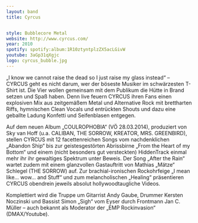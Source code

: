 ```yaml
---
layout: band
title: Cyrcus


style: Bubblecore Metal
website: http://www.cyrcus.com/
year: 2010
spotify: spotify:album:1R10ztyntplzZX5acLGivW
youtube: 3aGp31qXgjc
logo: cyrcus_bubble.jpg
---
```


„I know we cannot raise the dead so I just raise my glass instead“ – CYRCUS geht es nicht darum, wer der böseste Musiker im schwärzesten T-Shirt ist. Die Vier wollen gemeinsam mit dem Publikum die Hütte in Brand setzen und Spaß haben. Denn live feuern CYRCUS ihren Fans einen explosiven Mix aus zeitgemäßem Metal und Alternative Rock mit brettharten Riffs, hymnischen Clean Vocals und entrückten Shouts und dazu eine geballte Ladung Konfetti und Seifenblasen entgegen.

Auf dem neuen Album „COULROPHOBIA“ (VÖ 28.03.2014), produziert von Sky van Hoff (u.a. CALIBAN, THE SORROW, KREATOR, MRS. GREENBIRD), stellen CYRCUS mit 12 facettenreichen Songs vom nachdenklichen „Abandon Ship“ bis zur geistesgestörten Abrissbirne „From the Heart of my Bottom“ und einem (nicht besonders gut versteckten) HiddenTrack einmal mehr ihr ihr gewaltiges Spektrum unter Beweis. Der Song „After the Rain“ wartet zudem mit einem glanzvollen Gastauftritt von Mathias „Mätze“ Schlegel (THE SORROW) auf. Zur brachial-ironischen Rockohrfeige „I mean like… wow… and Stuff“ und zum melancholischen „Healing“ präsentieren CYRCUS obendrein jeweils absolut hollywoodtaugliche Videos.

Komplettiert wird die Truppe um Gitarrist Andy Gaube, Drummer Kersten Noczinski und Bassist Simon „Sigh“ vom Eyser durch Frontmann Jan C. Müller – auch bekannt als Moderator der „EMP Rockinvasion“ (DMAX/Youtube).

